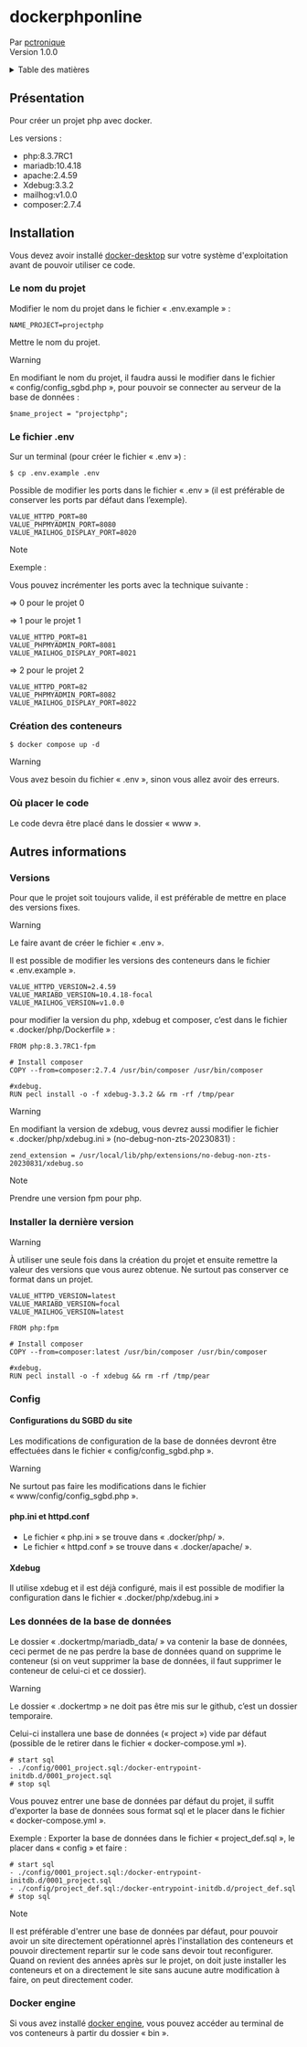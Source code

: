# dockerphponline
Par [pctronique](https://pctronique.fr/) <br />
Version 1.0.0

<details>
  <summary>Table des matières</summary>
  <ol>
    <li><a href="#Présentation">Présentation</a></li>
    <li>
        <a href="#Installation">Installation</a>
        <ul>
            <li><a href="#Le-nom-du-projet">Le nom du projet</a></li>
            <li><a href="#Le-fichier-env">Le fichier .env</a></li>
            <li><a href="#Création-des-conteneurs">Création des conteneurs</a></li>
            <li><a href="#Où-placer-le-code">Où placer le code</a></li>
        </ul>
    </li>
    <li>
        <a href="#Autres-informations">Autres informations</a>
        <ul>
            <li><a href="#Versions">Versions</a></li>
            <li><a href="#Installer-la-dernière-version">Installer la dernière version</a></li>
            <li><a href="#Config">Config</a></li>
            <ul>
                <li><a href="#Configurations-du-SGBD-du-site">Configurations SGBD du site</a></li>
                <li><a href="#php.ini-et-httpd.conf">php.ini et httpd.conf</a></li>
                <li><a href="#Xdebug">Xdebug</a></li>
            </ul>
            <li><a href="#Les-données-de-la-base-de-données">Les données de la base de données</a></li>
            <li><a href="#Docker-engine">Docker engine</a></li>
        </ul>
    </li>
  </ol>
</details>

## Présentation

Pour créer un projet php avec docker.

Les versions :
<ul>
  <li>php:8.3.7RC1</li>
  <li>mariadb:10.4.18</li>
  <li>apache:2.4.59</li>
  <li>Xdebug:3.3.2</li>
  <li>mailhog:v1.0.0</li>
  <li>composer:2.7.4</li>
</ul>

## Installation

Vous devez avoir installé [docker-desktop](https://www.docker.com/products/docker-desktop/) sur votre système d'exploitation avant de pouvoir utiliser ce code.

### Le nom du projet

Modifier le nom du projet dans le fichier « .env.example » :
```
NAME_PROJECT=projectphp
```
Mettre le nom du projet.

> [!WARNING]
> En modifiant le nom du projet, il faudra aussi le modifier dans le fichier « config/config_sgbd.php », pour pouvoir se connecter au serveur de la base de données :
> ```
> $name_project = "projectphp";
> ```

### Le fichier .env

Sur un terminal (pour créer le fichier « .env ») :
```
$ cp .env.example .env
```
Possible de modifier les ports dans le fichier « .env » (il est préférable de conserver les ports par défaut dans l’exemple).
```
VALUE_HTTPD_PORT=80
VALUE_PHPMYADMIN_PORT=8080
VALUE_MAILHOG_DISPLAY_PORT=8020
```

> [!NOTE]
> Exemple :
> 
> Vous pouvez incrémenter les ports avec la technique suivante :
> 
> => 0 pour le projet 0
> 
> => 1 pour le projet 1
> ```
> VALUE_HTTPD_PORT=81
> VALUE_PHPMYADMIN_PORT=8081
> VALUE_MAILHOG_DISPLAY_PORT=8021
> ```
> 
> => 2 pour le projet 2
> ```
> VALUE_HTTPD_PORT=82
> VALUE_PHPMYADMIN_PORT=8082
> VALUE_MAILHOG_DISPLAY_PORT=8022
> ```

### Création des conteneurs

```
$ docker compose up -d
```
> [!WARNING]
> Vous avez besoin du fichier « .env », sinon vous allez avoir des erreurs.

### Où placer le code

Le code devra être placé dans le dossier « www ».

## Autres informations

### Versions

Pour que le projet soit toujours valide, il est préférable de mettre en place des versions fixes.

> [!WARNING]
> Le faire avant de créer le fichier « .env ».

Il est possible de modifier les versions des conteneurs dans le fichier « .env.example ».
```
VALUE_HTTPD_VERSION=2.4.59
VALUE_MARIABD_VERSION=10.4.18-focal
VALUE_MAILHOG_VERSION=v1.0.0
```
 
pour modifier la version du php, xdebug et composer, c’est dans le fichier « .docker/php/Dockerfile » :
```
FROM php:8.3.7RC1-fpm
```
```
# Install composer  
COPY --from=composer:2.7.4 /usr/bin/composer /usr/bin/composer  
```
```
#xdebug.
RUN pecl install -o -f xdebug-3.3.2 && rm -rf /tmp/pear
```

> [!WARNING]
> En modifiant la version de xdebug, vous devrez aussi modifier le fichier « .docker/php/xdebug.ini » (no-debug-non-zts-20230831) :
> ```
> zend_extension = /usr/local/lib/php/extensions/no-debug-non-zts-20230831/xdebug.so
> ```

> [!NOTE]
> Prendre une version fpm pour php.

### Installer la dernière version
> [!WARNING]
> À utiliser une seule fois dans la création du projet et ensuite remettre la valeur des versions que vous aurez obtenue. Ne surtout pas conserver ce format dans un projet.

```
VALUE_HTTPD_VERSION=latest
VALUE_MARIABD_VERSION=focal
VALUE_MAILHOG_VERSION=latest
```
```
FROM php:fpm
```
```
# Install composer  
COPY --from=composer:latest /usr/bin/composer /usr/bin/composer  
```
```
#xdebug.
RUN pecl install -o -f xdebug && rm -rf /tmp/pear
```

### Config

#### Configurations du SGBD du site
Les modifications de configuration de la base de données devront être effectuées dans le fichier « config/config_sgbd.php ».

> [!WARNING]
> Ne surtout pas faire les modifications dans le fichier « www/config/config_sgbd.php ».

#### php.ini et httpd.conf
<ul>
  <li>Le fichier « php.ini » se trouve dans « .docker/php/ ».</li>
  <li>Le fichier « httpd.conf » se trouve dans « .docker/apache/ ».</li>
</ul>

#### Xdebug
Il utilise xdebug et il est déjà configuré, mais il est possible de modifier la configuration dans le fichier « .docker/php/xdebug.ini »

### Les données de la base de données

Le dossier « .dockertmp/mariadb_data/ » va contenir la base de données, ceci permet de ne pas perdre la base de données quand on supprime le conteneur (si on veut supprimer la base de données, il faut supprimer le conteneur de celui-ci et ce dossier).

> [!WARNING]
> Le dossier « .dockertmp » ne doit pas être mis sur le github, c’est un dossier temporaire. 

Celui-ci installera une base de données (« project ») vide par défaut (possible de le retirer dans le fichier « docker-compose.yml »).
```
# start sql
- ./config/0001_project.sql:/docker-entrypoint-initdb.d/0001_project.sql
# stop sql
```

Vous pouvez entrer une base de données par défaut du projet, il suffit d'exporter la base de données sous format sql et le placer dans le fichier « docker-compose.yml ».

Exemple :
Exporter la base de données dans le fichier « project_def.sql », le placer dans « config » et faire :
```
# start sql
- ./config/0001_project.sql:/docker-entrypoint-initdb.d/0001_project.sql
- ./config/project_def.sql:/docker-entrypoint-initdb.d/project_def.sql
# stop sql
```

> [!NOTE]
> Il est préférable d'entrer une base de données par défaut, pour pouvoir avoir un site directement opérationnel après l'installation des conteneurs et pouvoir directement repartir sur le code sans devoir tout reconfigurer. Quand on revient des années après sur le projet, on doit juste installer les conteneurs et on a directement le site sans aucune autre modification à faire, on peut directement coder.

### Docker engine

Si vous avez installé [docker engine](https://docs.docker.com/engine/install/), vous pouvez accéder au terminal de vos conteneurs à partir du dossier « bin ».
